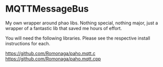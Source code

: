 # MQTTMessageBus
My own wrapper around phao libs.  Nothing special, nothing major, just a wrapper of a fantastic lib that saved me hours of effort.

You will need the following libraries.  Please see the respective install instructions for each. 

  https://github.com/Romonaga/paho.mqtt.c
  https://github.com/Romonaga/paho.mqtt.cpp
